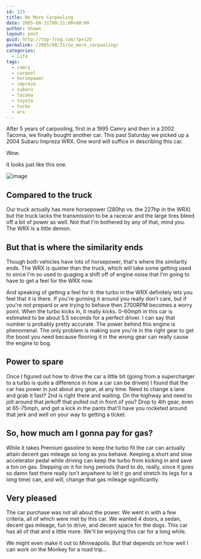 ```yaml
---
id: 125
title: No More Carpooling
date: 2005-08-31T00:21:00+00:00
author: Shawn
layout: post
guid: http://top-frog.com/?p=125
permalink: /2005/08/31/no_more_carpooling/
categories:
  - Life
tags:
  - camry
  - carpool
  - horsepower
  - impreza
  - subaru
  - tacoma
  - toyota
  - turbo
  - wrx
---
```

After 5 years of carpooling, first in a 1995 Camry and then in a 2002 Tacoma, we finally bought another car. This past Saturday we picked up a 2004 Subaru Impreza WRX. One word will suffice in describing this car.

Wow.

<!--more-->

It looks just like this one.

![image](https://top-frog.com/images/articles/wrx.jpg)

## Compared to the truck

Our truck actually has more horsepower (280hp vs. the 227hp in the WRX) but the truck lacks the transmission to be a racecar and the large tires bleed off a bit of power as well. Not that I'm bothered by any of that, mind you. The WRX is a little demon. 

## But that is where the similarity ends

Though both vehicles have lots of horsepower, that's where the similarity ends. The WRX is quieter than the truck, which will take some getting used to since I'm so used to guaging a shift off of engine noise that I'm going to have to get a feel for the WRX now. 

And speaking of getting a feel for it: the turbo in the WRX definitely lets you feel that it is there. If you're gunning it around you really don't care, but if you're not prepard or are trying to behave then 2700RPM becomes a worry point. When the turbo kicks in, it really kicks. 0-60mph in this car is estimated to be about 5.5 seconds for a perfect driver. I can say that number is probably pretty accurate. The power behind this engine is phenomenal. The only problem is making sure you're in the right gear to get the boost you need because flooring it in the wrong gear can really cause the engine to bog.

## Power to spare

Once I figured out how to drive the car a little bit (going from a supercharger to a turbo is quite a difference in how a car can be driven) I found that the car has power in just about any gear, at any time. Need to change a lane and grab it fast? 2nd is right there and waiting. On the highway and need to jolt around that jerkoff that pulled out in front of you? Drop to 4th gear, even at 65-75mph, and get a kick in the pants that'll have you rocketed around that jerk and well on your way to getting a ticket.

## So, how much am I gonna pay for gas?

While it takes Premium gasoline to keep the turbo fit the car can actually attain decent gas mileage so long as you behave. Keeping a short and slow accelerator pedal while driving can keep the turbo from kicking in and save a ton on gas. Stepping on it for long periods (hard to do, really, since it goes so damn fast there really isn't anywhere to let it go and stretch its legs for a long time) can, and will, change that gas mileage significantly.

## Very pleased

The car purchase was not all about the power. We went in with a few criteria, all of which were met by this car. We wanted 4 doors, a sedan, decent gas mileage, fun to drive, and decent space for the dogs. This car has all of that and a little more. We'll be enjoying this car for a long while.

We might even make it out to Minneapolis. But that depends on how well I can work on the Monkey for a road trip…